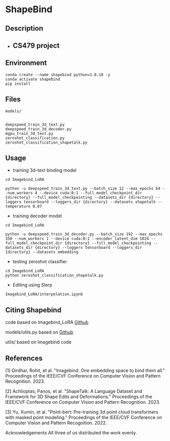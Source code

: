 # ShapeBind

## Description

  * ## CS479 project 

    


## Environment
```
conda create --name shapebind python=3.8.18 -y
conda activate shapebind
pip install 
```

## Files 
```
models/


deepspeed_train_3d_text.py
deepspeed_train_3d_decoder.py
mgpu_train_3d_text.py
zeroshot_classification.py
zeroshot_classification_shapetalk.py
```

## Usage
* training 3d-text binding model
```
cd Imagebind_LoRA

python -u deepspeed_train_3d_text.py --batch_size 12 --max_epochs 64 --num_workers 4 --device cuda:0:1 --full_model_checkpoint_dir {directory} --full_model_checkpointing --datasets_dir {directory} --loggers tensorboard --loggers_dir {directory} --datasets shapetalk --temperature 0.07
```

* training decoder model
```
cd Imagebind_LoRA

python -u deepspeed_train_3d_decoder.py --batch_size 192 --max_epochs 350 --num_workers 1 --device cuda:0:1 --encoder_latent_dim 1024 --full_model_checkpoint_dir {directory} --full_model_checkpointing --datasets_dir {directory} --loggers tensorboard --loggers_dir {directory} --datasets embedding
```

* testing zeroshot classifier
```
cd Imagebind_LoRA
python zeroshot_classification_shapetalk.py
```

* Editing using Slerp
```
Imagebind_LoRA/interpolation.ipynb
```


## Citing Shapebind
code based on Imagebind_LoRA [Github](https://github.com/fabawi/ImageBind-LoRA)

models/utils.py based on [Github](https://github.com/openai/point-e/blob/main/point_e/models/util.py)

utils/ based on Imagebind code




## References

[1] Girdhar, Rohit, et al. "Imagebind: One embedding space to bind them all." Proceedings of the IEEE/CVF Conference on Computer Vision and Pattern Recognition. 2023.

[2] Achlioptas, Panos, et al. "ShapeTalk: A Language Dataset and Framework for 3D Shape Edits and Deformations." Proceedings of the IEEE/CVF Conference on Computer Vision and Pattern Recognition. 2023.

[3] Yu, Xumin, et al. "Point-bert: Pre-training 3d point cloud transformers with masked point modeling." Proceedings of the IEEE/CVF Conference on Computer Vision and Pattern Recognition. 2022.

Acknowledgements
All three of us distributed the work evenly.

